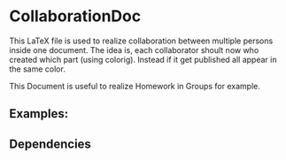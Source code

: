 CollaborationDoc
================

This LaTeX file is used to realize collaboration between multiple persons inside one document. The idea is, each collaborator shoult now who created which part (using colorig). Instead if it get published all appear in the same color. 

This Document is useful to realize Homework in Groups for example.

Examples:
--------


Dependencies
------------
 
